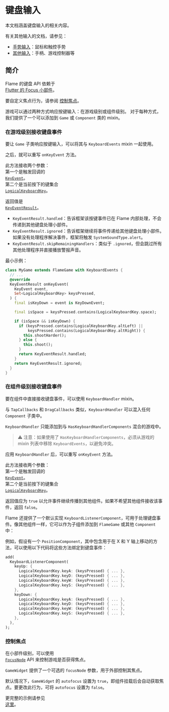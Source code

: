 # 键盘输入

本文档涵盖键盘输入的相关内容。

有关其他输入的文档，请参见：

- [手势输入](gesture_input.md)：鼠标和触控手势
- [其他输入](other_inputs.md)：手柄、游戏控制器等


## 简介

Flame 的键盘 API 依赖于  
[Flutter 的 Focus 小部件](https://api.flutter.dev/flutter/widgets/Focus-class.html)。

要自定义焦点行为，请参阅 [控制焦点](#controlling-focus)。

游戏可以通过两种方式响应按键输入：在游戏级别或组件级别。
对于每种方式，我们提供了一个可以添加到 `Game` 或 `Component` 类的 mixin。


### 在游戏级别接收键盘事件

要让 `Game` 子类响应按键输入，可以将其与 `KeyboardEvents` mixin 一起使用。

之后，就可以重写 `onKeyEvent` 方法。

此方法接收两个参数：  
第一个是触发回调的  
[`KeyEvent`](https://api.flutter.dev/flutter/services/KeyEvent-class.html)。  
第二个是当前按下的键集合  
[`LogicalKeyboardKey`](https://api.flutter.dev/flutter/services/LogicalKeyboardKey-class.html)。

返回值是  
[`KeyEventResult`](https://api.flutter.dev/flutter/widgets/KeyEventResult.html)。

- `KeyEventResult.handled`：告诉框架该按键事件已在 Flame 内部处理，不会传递到其他键盘处理小部件。
- `KeyEventResult.ignored`：告诉框架继续将事件传递给其他键盘处理小部件。如果没有处理程序解决事件，框架将触发 `SystemSoundType.alert`。
- `KeyEventResult.skipRemainingHandlers`：类似于 `.ignored`，但会跳过所有其他处理程序并直接播放警报声音。

最小示例：

```dart
class MyGame extends FlameGame with KeyboardEvents {
  // ...
  @override
  KeyEventResult onKeyEvent(
    KeyEvent event,
    Set<LogicalKeyboardKey> keysPressed,
  ) {
    final isKeyDown = event is KeyDownEvent;

    final isSpace = keysPressed.contains(LogicalKeyboardKey.space);

    if (isSpace && isKeyDown) {
      if (keysPressed.contains(LogicalKeyboardKey.altLeft) ||
          keysPressed.contains(LogicalKeyboardKey.altRight)) {
        this.shootHarder();
      } else {
        this.shoot();
      }
      return KeyEventResult.handled;
    }
    return KeyEventResult.ignored;
  }
}
```


### 在组件级别接收键盘事件

要在组件中直接接收键盘事件，可以使用 `KeyboardHandler` mixin。

与 `TapCallbacks` 和 `DragCallbacks` 类似，`KeyboardHandler` 可以混入任何 `Component` 子类中。

`KeyboardHandler` 只能添加到与 `HasKeyboardHandlerComponents` 混合的游戏中。

> ⚠️ 注意：如果使用了 `HasKeyboardHandlerComponents`，必须从游戏的 mixin 列表中移除 `KeyboardEvents`，以避免冲突。

应用 `KeyboardHandler` 后，可以重写 `onKeyEvent` 方法。

此方法接收两个参数：  
第一个是触发回调的  
[`KeyEvent`](https://api.flutter.dev/flutter/services/KeyEvent-class.html)。  
第二个是当前按下的键集合  
[`LogicalKeyboardKey`](https://api.flutter.dev/flutter/services/LogicalKeyboardKey-class.html)。

返回值应为 `true` 以允许事件继续传播到其他组件。如果不希望其他组件接收该事件，返回 `false`。

Flame 还提供了一个默认实现 `KeyboardListenerComponent`，可用于处理键盘事件。像其他组件一样，它可以作为子组件添加到 `FlameGame` 或其他 `Component` 中：

例如，假设有一个 `PositionComponent`，其中包含用于在 X 和 Y 轴上移动的方法，可以使用以下代码将这些方法绑定到键盘事件：

```dart
add(
  KeyboardListenerComponent(
    keyUp: {
      LogicalKeyboardKey.keyA: (keysPressed) { ... },
      LogicalKeyboardKey.keyD: (keysPressed) { ... },
      LogicalKeyboardKey.keyW: (keysPressed) { ... },
      LogicalKeyboardKey.keyS: (keysPressed) { ... },
    },
    keyDown: {
      LogicalKeyboardKey.keyA: (keysPressed) { ... },
      LogicalKeyboardKey.keyD: (keysPressed) { ... },
      LogicalKeyboardKey.keyW: (keysPressed) { ... },
      LogicalKeyboardKey.keyS: (keysPressed) { ... },
    },
  ),
);
```


### 控制焦点

在小部件级别，可以使用  
[`FocusNode`](https://api.flutter.dev/flutter/widgets/FocusNode-class.html) API 来控制游戏是否获得焦点。

`GameWidget` 提供了一个可选的 `focusNode` 参数，用于外部控制其焦点。

默认情况下，`GameWidget` 的 `autofocus` 设置为 `true`，即组件挂载后会自动获取焦点。要更改此行为，可将 `autofocus` 设置为 `false`。

更完整的示例请参见  
[这里](https://github.com/flame-engine/flame/blob/main/examples/lib/stories/input/keyboard_example.dart)。